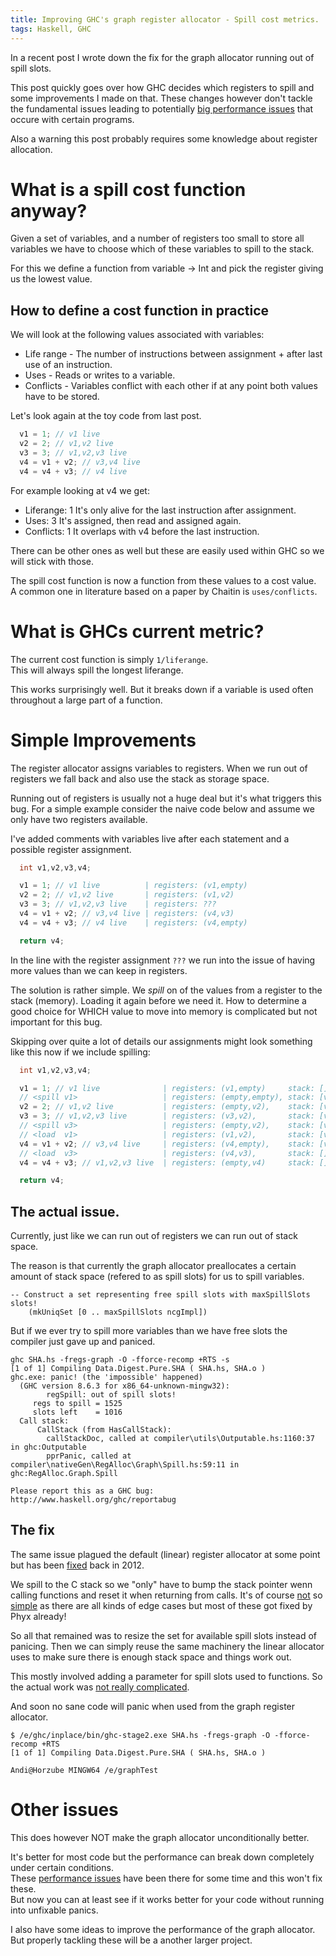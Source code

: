 ```yaml
---
title: Improving GHC's graph register allocator - Spill cost metrics.
tags: Haskell, GHC
---
```


In a recent post I wrote down the fix for the graph allocator running out of spill slots.

This post quickly goes over how GHC decides which registers to spill and some improvements
I made on that. These changes however don't tackle the fundamental issues leading to potentially [big performance issues](https://ghc.haskell.org/trac/ghc/ticket/7679)
that occure with certain programs.

Also a warning this post probably requires some knowledge about register allocation.

# What is a spill cost function anyway?

Given a set of variables, and a number of registers too small to store all variables
we have to choose which of these variables to spill to the stack.

For this we define a function from variable -> Int and pick the register giving us the lowest value.

## How to define a cost function in practice

We will look at the following values associated with variables:

* Life range - The number of instructions between assignment + after last use of an instruction.
* Uses - Reads or writes to a variable.
* Conflicts - Variables conflict with each other if at any point both values have to be stored.

Let's look again at the toy code from last post.
```C
  v1 = 1; // v1 live              
  v2 = 2; // v1,v2 live           
  v3 = 3; // v1,v2,v3 live        
  v4 = v1 + v2; // v3,v4 live     
  v4 = v4 + v3; // v4 live  
```

For example looking at v4 we get:
* Liferange: 1
  It's only alive for the last instruction after assignment.
* Uses: 3
  It's assigned, then read and assigned again.
* Conflicts: 1
  It overlaps with v4 before the last instruction.

There can be other ones as well but these are easily used within GHC so
we will stick with those.

The spill cost function is now a function from these values to a cost value.  
A common one in literature based on a paper by Chaitin is `uses/conflicts`.

# What is GHCs current metric?

The current cost function is simply `1/liferange`.  
This will always spill the longest liferange.

This works surprisingly well. But it breaks down if a variable is used often throughout a large part of a function.

# Simple Improvements

The register allocator assigns variables to registers.
When we run out of registers we fall back and also use the stack as storage space.

Running out of registers is usually not a huge deal but it's what triggers this bug.
For a simple example consider the naive code below and assume we only have two registers available.

I've added comments with variables live after each statement and a possible register assignment.

```C
  int v1,v2,v3,v4;

  v1 = 1; // v1 live          | registers: (v1,empty)
  v2 = 2; // v1,v2 live       | registers: (v1,v2)
  v3 = 3; // v1,v2,v3 live    | registers: ???
  v4 = v1 + v2; // v3,v4 live | registers: (v4,v3)
  v4 = v4 + v3; // v4 live    | registers: (v4,empty)

  return v4;
```

In the line with the register assignment `???` we run into the issue of having more values
than we can keep in registers.

The solution is rather simple. We *spill* on of the values from a register to the stack (memory). Loading it again before we need it.
How to determine a good choice for WHICH value to move into memory is complicated but not important for this bug.

Skipping over quite a lot of details our assignments might look something like this now if we include spilling:

```C
  int v1,v2,v3,v4;

  v1 = 1; // v1 live              | registers: (v1,empty)     stack: []
  // <spill v1>                   | registers: (empty,empty), stack: [v1]
  v2 = 2; // v1,v2 live           | registers: (empty,v2),    stack: [v1]
  v3 = 3; // v1,v2,v3 live        | registers: (v3,v2),       stack: [v1]
  // <spill v3>                   | registers: (empty,v2),    stack: [v1,v3]
  // <load  v1>                   | registers: (v1,v2),       stack: [v3]
  v4 = v1 + v2; // v3,v4 live     | registers: (v4,empty),    stack: [v3]
  // <load  v3>                   | registers: (v4,v3),       stack: []
  v4 = v4 + v3; // v1,v2,v3 live  | registers: (empty,v4)     stack: []

  return v4;
```

## The actual issue.

Currently, just like we can run out of registers we can run out of stack space.  

The reason is that currently the graph allocator preallocates a certain amount of
stack space (refered to as spill slots) for us to spill variables.

```
-- Construct a set representing free spill slots with maxSpillSlots slots!
    (mkUniqSet [0 .. maxSpillSlots ncgImpl]) 
```

But if we ever try to spill more variables than we have free slots the compiler just gave up and paniced.

```
ghc SHA.hs -fregs-graph -O -fforce-recomp +RTS -s
[1 of 1] Compiling Data.Digest.Pure.SHA ( SHA.hs, SHA.o )
ghc.exe: panic! (the 'impossible' happened)
  (GHC version 8.6.3 for x86_64-unknown-mingw32):
        regSpill: out of spill slots!
     regs to spill = 1525
     slots left    = 1016
  Call stack:
      CallStack (from HasCallStack):
        callStackDoc, called at compiler\utils\Outputable.hs:1160:37 in ghc:Outputable
        pprPanic, called at compiler\nativeGen\RegAlloc\Graph\Spill.hs:59:11 in ghc:RegAlloc.Graph.Spill

Please report this as a GHC bug:  http://www.haskell.org/ghc/reportabug
```

## The fix

The same issue plagued the default (linear) register allocator at some point but has been [fixed](https://git.haskell.org/ghc.git/commitdiff/0b0a41f96cbdaf52aac171c9c58459e3187b0f46)
back in 2012.

We spill to the C stack so we "only" have to bump the stack pointer wenn calling functions and reset it when returning from calls.
It's of course [not](https://ghc.haskell.org/trac/ghc/ticket/16166) so [simple](https://ghc.haskell.org/trac/ghc/ticket/15154) as there are all
kinds of edge cases but most of these got fixed by Phyx already!

So all that remained was to resize the set for available spill slots instead of panicing.
Then we can simply reuse the same machinery the linear allocator uses to make sure there is enough stack space and things work out.

This mostly involved adding a parameter for spill slots used to functions. So the actual work was [not really complicated](https://gitlab.haskell.org/ghc/ghc/merge_requests/219).

And soon no sane code will panic when used from the graph register allocator.
```
$ /e/ghc/inplace/bin/ghc-stage2.exe SHA.hs -fregs-graph -O -fforce-recomp +RTS
[1 of 1] Compiling Data.Digest.Pure.SHA ( SHA.hs, SHA.o )

Andi@Horzube MINGW64 /e/graphTest
```

# Other issues

This does however NOT make the graph allocator unconditionally better.

It's better for most code
but the performance can break down completely under certain conditions.  
These [performance issues](https://ghc.haskell.org/trac/ghc/ticket/7679) have been there for some time
and this won't fix these.  
But now you can at least see if it works better for your code
without running into unfixable panics.

I also have some ideas to improve the performance of the graph allocator. But properly tackling these will be
a another larger project.

